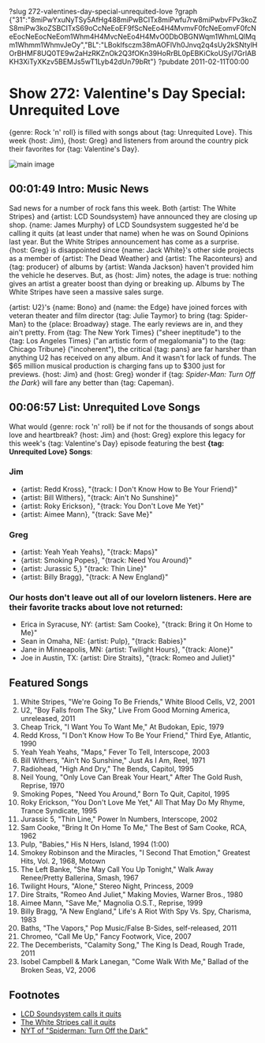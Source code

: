 ?slug 272-valentines-day-special-unrequited-love
?graph {"31":"8miPwYxuNyTSy5AfHg488miPwBCITx8miPwfu7rw8miPwbvFPv3koZS8miPw3koZSBCITxS69oCcNeEoEF9fScNeEo4H4MvmvF0fcNeEomvF0fcNeEocNeEocNeEom1Whm4H4MvcNeEo4H4MvO0DbOBGNWqm1WhmLQlMqm1Whmm1WhmvJeOy","BL":"LBoklfsczm38mAOFlVh0Jnvq2q4sUy2kSNtylHOrBHMF8UQ0TE9w2aHzRKZnOk2Q3fOKn39HoRrBL0pEBKiCkoUSyl7GrlABKH3XiTyXKzv5BEMJs5wT1Lyb42dUn79bRt"}
?pubdate 2011-02-11T00:00

# Show 272: Valentine's Day Special: Unrequited Love
{genre: Rock 'n' roll} is filled with songs about {tag: Unrequited Love}. This week {host: Jim}, {host: Greg} and listeners from around the country pick their favorites for {tag: Valentine's Day}.

![main image](https://static.soundopinions.org/images/2011/unrequited.jpg)

## 00:01:49 Intro: Music News
Sad news for a number of rock fans this week. Both {artist: The White Stripes} and {artist: LCD Soundsystem} have announced they are closing up shop. {name: James Murphy} of LCD Soundsystem suggested he'd be calling it quits (at least under that name) when he was on Sound Opinions last year. But the White Stripes announcement has come as a surprise. {host: Greg} is disappointed since {name: Jack White}'s other side projects as a member of {artist: The Dead Weather} and {artist: The Raconteurs} and {tag: producer} of albums by {artist: Wanda Jackson} haven't provided him the vehicle he deserves. But, as {host: Jim} notes, the adage is true: nothing gives an artist a greater boost than dying or breaking up. Albums by The White Stripes have seen a massive sales surge.

{artist: U2}'s {name: Bono} and {name: the Edge} have joined forces with veteran theater and film director {tag: Julie Taymor} to bring {tag: Spider-Man} to the {place: Broadway} stage. The early reviews are in, and they ain't pretty. From {tag: The New York Times} ("sheer ineptitude") to the {tag: Los Angeles Times} ("an artistic form of megalomania") to the {tag: Chicago Tribune} ("incoherent"), the critical {tag: pans} are far harsher than anything U2 has received on any album. And it wasn't for lack of funds. The $65 million musical production is charging fans up to $300 just for previews. {host: Jim} and {host: Greg} wonder if {tag: *Spider-Man: Turn Off the Dark*} will fare any better than {tag: Capeman}.

## 00:06:57 List: Unrequited Love Songs
What would {genre: rock 'n' roll} be if not for the thousands of songs about love and heartbreak? {host: Jim} and {host: Greg} explore this legacy for this week's {tag: Valentine's Day} episode featuring the best **{tag: Unrequited Love} Songs**:

### Jim
- {artist: Redd Kross}, "{track: I Don't Know How to Be Your Friend}"
- {artist: Bill Withers}, "{track: Ain't No Sunshine}" 
- {artist: Roky Erickson}, "{track: You Don't Love Me Yet}"
- {artist: Aimee Mann}, "{track: Save Me}"

### Greg
- {artist: Yeah Yeah Yeahs}, "{track: Maps}" 
- {artist: Smoking Popes}, "{track: Need You Around}" 
- {artist: Jurassic 5,} "{track: Thin Line}" 
- {artist: Billy Bragg}, "{track: A New England}"

### Our hosts don't leave out all of our lovelorn listeners. Here are their favorite tracks about love not returned:
- Erica in Syracuse, NY: {artist: Sam Cooke}, "{track: Bring it On Home to Me}"
- Sean in Omaha, NE: {artist: Pulp}, "{track: Babies}"
- Jane in Minneapolis, MN: {artist: Twilight Hours}, "{track: Alone}"
- Joe in Austin, TX: {artist: Dire Straits}, "{track: Romeo and Juliet}"


## Featured Songs
1. White Stripes, "We're Going To Be Friends," White Blood Cells, V2, 2001
2. U2, "Boy Falls from The Sky," Live From Good Morning America, unreleased, 2011
3. Cheap Trick, "I Want You To Want Me," At Budokan, Epic, 1979
4. Redd Kross, "I Don't Know How To Be Your Friend," Third Eye, Atlantic, 1990
5. Yeah Yeah Yeahs, "Maps," Fever To Tell, Interscope, 2003
6. Bill Withers, "Ain't No Sunshine," Just As I Am, Reel, 1971
7. Radiohead, "High And Dry," The Bends, Capitol, 1995
8. Neil Young, "Only Love Can Break Your Heart," After The Gold Rush, Reprise, 1970
9. Smoking Popes, "Need You Around," Born To Quit, Capitol, 1995
10. Roky Erickson, "You Don't Love Me Yet," All That May Do My Rhyme, Trance Syndicate, 1995
11. Jurassic 5, "Thin Line," Power In Numbers, Interscope, 2002
12. Sam Cooke, "Bring It On Home To Me," The Best of Sam Cooke, RCA, 1962
13. Pulp, "Babies," His N Hers, Island, 1994 (1:00)
14. Smokey Robinson and the Miracles, "I Second That Emotion," Greatest Hits, Vol. 2, 1968, Motown
15. The Left Banke, "She May Call You Up Tonight," Walk Away Renee/Pretty Ballerina, Smash, 1967
16. Twilight Hours, "Alone," Stereo Night, Princess, 2009
17. Dire Straits, "Romeo And Juliet," Making Movies, Warner Bros., 1980
18. Aimee Mann, "Save Me," Magnolia O.S.T., Reprise, 1999
19. Billy Bragg, "A New England," Life's A Riot With Spy Vs. Spy, Charisma, 1983
20. Baths, "The Vapors," Pop Music/False B-Sides, self-released, 2011
21. Chromeo, "Call Me Up," Fancy Footwork, Vice, 2007
22. The Decemberists, "Calamity Song," The King Is Dead, Rough Trade, 2011
23. Isobel Campbell & Mark Lanegan, "Come Walk With Me," Ballad of the Broken Seas, V2, 2006

## Footnotes
- [LCD Soundsystem calls it quits](http://www.billboard.com/articles/news/473213/lcd-soundsystem-to-retire-after-april-madison-square-garden-show)
- [The White Stripes call it quits](http://metrotimes.com/music/white-stripes-1999-2011-1.1101931)
- [NYT of "Spiderman: Turn Off the Dark"](http://www.nytimes.com/2011/03/14/theater/spider-man-a-superlative-for-all-the-wrong-reasons.html?_r=0)
